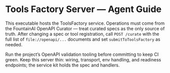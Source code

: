 # Tools Factory Server — Agent Guide

This executable hosts the ToolsFactory service. Operations must come from the FountainAI OpenAPI Curator — treat curated specs as the only source of truth. After changing a spec or tool registration, call `POST /curate` with the full list of `file://openapi/...` documents and set `submitToToolsFactory` as needed.

Run the project’s OpenAPI validation tooling before committing to keep CI green. Keep this server thin: wiring, transport, env handling, and readiness endpoints; the service kit holds the spec and handlers.
